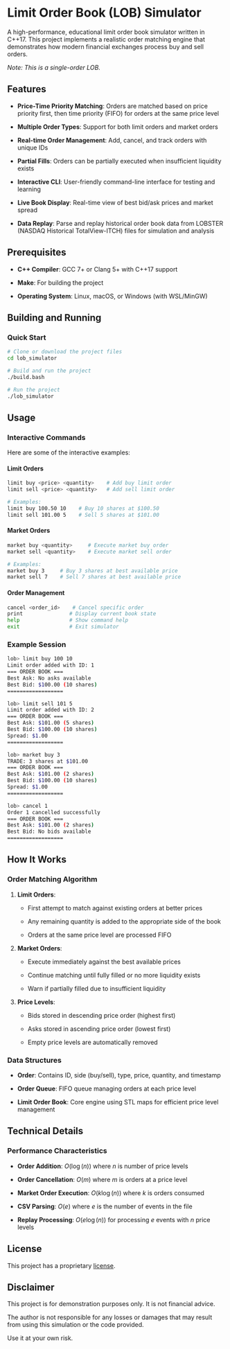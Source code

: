# Limit Order Book (LOB) Simulator

A high-performance, educational limit order book simulator written in C++17. This project implements a realistic order matching engine that demonstrates how modern financial exchanges process buy and sell orders.

*Note: This is a single-order LOB.*

## Features

- **Price-Time Priority Matching**: Orders are matched based on price priority first, then time priority (FIFO) for orders at the same price level

- **Multiple Order Types**: Support for both limit orders and market orders

- **Real-time Order Management**: Add, cancel, and track orders with unique IDs

- **Partial Fills**: Orders can be partially executed when insufficient liquidity exists

- **Interactive CLI**: User-friendly command-line interface for testing and learning

- **Live Book Display**: Real-time view of best bid/ask prices and market spread

- **Data Replay**: Parse and replay historical order book data from LOBSTER (NASDAQ Historical TotalView-ITCH) files for simulation and analysis

## Prerequisites

- **C++ Compiler**: GCC 7+ or Clang 5+ with C++17 support

- **Make**: For building the project

- **Operating System**: Linux, macOS, or Windows (with WSL/MinGW)

## Building and Running

### Quick Start

```bash
# Clone or download the project files
cd lob_simulator

# Build and run the project
./build.bash

# Run the project
./lob_simulator
```

## Usage

### Interactive Commands

Here are some of the interactive examples:

#### Limit Orders
```bash
limit buy <price> <quantity>    # Add buy limit order
limit sell <price> <quantity>   # Add sell limit order

# Examples:
limit buy 100.50 10    # Buy 10 shares at $100.50
limit sell 101.00 5    # Sell 5 shares at $101.00
```

#### Market Orders
```bash
market buy <quantity>     # Execute market buy order
market sell <quantity>    # Execute market sell order

# Examples:
market buy 3     # Buy 3 shares at best available price
market sell 7    # Sell 7 shares at best available price
```

#### Order Management
```bash
cancel <order_id>    # Cancel specific order
print               # Display current book state
help                # Show command help
exit                # Exit simulator
```

### Example Session

```bash
lob> limit buy 100 10
Limit order added with ID: 1
=== ORDER BOOK ===
Best Ask: No asks available
Best Bid: $100.00 (10 shares)
==================

lob> limit sell 101 5
Limit order added with ID: 2
=== ORDER BOOK ===
Best Ask: $101.00 (5 shares)
Best Bid: $100.00 (10 shares)
Spread: $1.00
==================

lob> market buy 3
TRADE: 3 shares at $101.00
=== ORDER BOOK ===
Best Ask: $101.00 (2 shares)
Best Bid: $100.00 (10 shares)
Spread: $1.00
==================

lob> cancel 1
Order 1 cancelled successfully
=== ORDER BOOK ===
Best Ask: $101.00 (2 shares)
Best Bid: No bids available
==================
```

## How It Works

### Order Matching Algorithm

1. **Limit Orders**:
    
   - First attempt to match against existing orders at better prices
  
   - Any remaining quantity is added to the appropriate side of the book
  
   - Orders at the same price level are processed FIFO

2. **Market Orders**:
   
   - Execute immediately against the best available prices
  
   - Continue matching until fully filled or no more liquidity exists
  
   - Warn if partially filled due to insufficient liquidity

3. **Price Levels**:
   
   - Bids stored in descending price order (highest first)
  
   - Asks stored in ascending price order (lowest first)
  
   - Empty price levels are automatically removed

### Data Structures

- **Order**: Contains ID, side (buy/sell), type, price, quantity, and timestamp

- **Order Queue**: FIFO queue managing orders at each price level

- **Limit Order Book**: Core engine using STL maps for efficient price level management

## Technical Details

### Performance Characteristics

- **Order Addition**: $O(\log(n))$ where $n$ is number of price levels

- **Order Cancellation**: $O(m)$ where $m$ is orders at a price level

- **Market Order Execution**: $O(k\log(n))$ where $k$ is orders consumed

- **CSV Parsing**: $O(e)$ where $e$ is the number of events in the file

- **Replay Processing**: $O(e\log(n))$ for processing $e$ events with $n$ price levels

## License

This project has a proprietary [license](LICENSE).

## Disclaimer

This project is for demonstration purposes only. It is not financial advice.

The author is not responsible for any losses or damages that may result from using this simulation or the code provided.

Use it at your own risk.